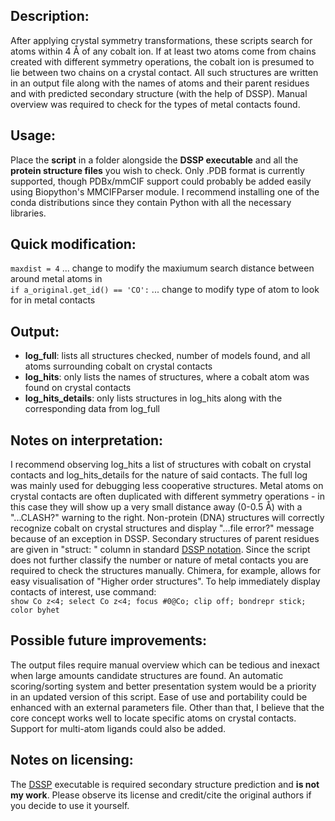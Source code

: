 ## Description:
After applying crystal symmetry transformations, these scripts search for atoms within 4 Å of any cobalt ion. If at least two atoms come from chains created with different symmetry operations, the cobalt ion is presumed to lie between two chains on a crystal contact. All such structures are written in an output file along with the names of atoms and their parent residues and with predicted secondary structure (with the help of DSSP). Manual overview was required to check for the types of metal contacts found.


## Usage:
Place the **script** in a folder alongside the **DSSP executable** and all the **protein structure files** you wish to check. Only .PDB format is currently supported, though PDBx/mmCIF support could probably be added easily using Biopython's MMCIFParser module. I recommend installing one of the conda distributions since they contain Python with all the necessary libraries.

## Quick modification:
`maxdist = 4` ... change to modify the maxiumum search distance between around metal atoms in   
`if a_original.get_id() == 'CO':` ... change to modify type of atom to look for in metal contacts

## Output:
- **log_full**: lists all structures checked, number of models found, and all atoms surrounding cobalt on crystal contacts
- **log_hits**: only lists the names of structures, where a cobalt atom was found on crystal contacts
- **log_hits_details**: only lists structures in log_hits along with the corresponding data from log_full

## Notes on interpretation:
I recommend observing log_hits a list of structures with cobalt on crystal contacts and log_hits_details for the nature of said contacts. The full log was mainly used for debugging less cooperative structures. Metal atoms on crystal contacts are often duplicated with different symmetry operations - in this case they will show up a very small distance away (0-0.5 Å) with a "...CLASH?" warning to the right. Non-protein (DNA) structures will correctly recognize cobalt on crystal structures and display "...file error?" message because of an exception in DSSP. Secondary structures of parent residues are given in "struct: " column in standard [DSSP notation](https://en.wikipedia.org/wiki/Protein_secondary_structure#DSSP_classification). Since the script does not further classify the number or nature of metal contacts you are required to check the structures manually. Chimera, for example, allows for easy visualisation of "Higher order structures". To help immediately display contacts of interest, use command:  
`show Co z<4; select Co z<4; focus #0@Co; clip off; bondrepr stick; color byhet`

## Possible future improvements:
The output files require manual overview which can be tedious and inexact when large amounts candidate structures are found. An automatic scoring/sorting system and better presentation system would be a priority in an updated version of this script. Ease of use and portability could be enhanced with an external parameters file. Other than that, I believe that the core concept works well to locate specific atoms on crystal contacts. Support for multi-atom ligands could also be added.

## Notes on licensing:
The [DSSP](https://swift.cmbi.umcn.nl/gv/dssp/index.html) executable is required secondary structure prediction and **is not my work**. Please observe its license and credit/cite the original authors if you decide to use it yourself.

